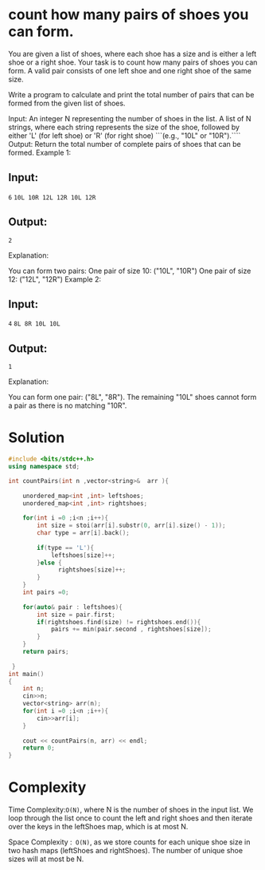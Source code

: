 # count how many pairs of shoes you can form.
You are given a list of shoes, where each shoe has a size and is either a left shoe or a right shoe. Your task is to count how many pairs of shoes you can form. A valid pair consists of one left shoe and one right shoe of the same size.

Write a program to calculate and print the total number of pairs that can be formed from the given list of shoes.

Input:
An integer N representing the number of shoes in the list.
A list of N strings, where each string represents the size of the shoe, followed by either 'L' (for left shoe) or 'R' (for right shoe) ```(e.g., "10L" or "10R").````
Output:
Return the total number of complete pairs of shoes that can be formed.
Example 1:
## Input:
```6```
```10L 10R 12L 12R 10L 12R```
## Output:
```2```

Explanation:

You can form two pairs:
One pair of size 10: ("10L", "10R")
One pair of size 12: ("12L", "12R")
Example 2:
## Input:
```4```
```8L 8R 10L 10L```
## Output:
```1```

Explanation:

You can form one pair: ("8L", "8R").
The remaining "10L" shoes cannot form a pair as there is no matching "10R".

# Solution
```C++
#include <bits/stdc++.h>
using namespace std;

int countPairs(int n ,vector<string>&  arr ){
    
    unordered_map<int ,int> leftshoes;
    unordered_map<int ,int> rightshoes;
    
    for(int i =0 ;i<n ;i++){
        int size = stoi(arr[i].substr(0, arr[i].size() - 1)); 
        char type = arr[i].back();
        
        if(type == 'L'){
            leftshoes[size]++; 
        }else {
              rightshoes[size]++; 
        }
    }
    int pairs =0;
    
    for(auto& pair : leftshoes){
        int size = pair.first;
        if(rightshoes.find(size) != rightshoes.end()){
            pairs += min(pair.second , rightshoes[size]);
        }
    }
    return pairs;
   
 }
int main()
{
    int n;
    cin>>n;
    vector<string> arr(n);
    for(int i =0 ;i<n ;i++){
        cin>>arr[i];
    }
    
    cout << countPairs(n, arr) << endl;
    return 0;
}
```
# Complexity

Time Complexity:```O(N)```, where N is the number of shoes in the input list. We loop through the list once to count the left and right shoes and then iterate over the keys in the leftShoes map, which is at most N.

Space Complexity :``` O(N)```, as we store counts for each unique shoe size in two hash maps (leftShoes and rightShoes). The number of unique shoe sizes will at most be N.